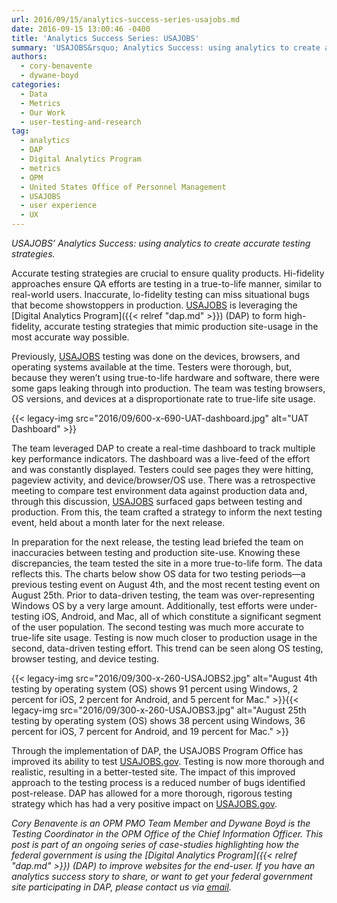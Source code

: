 ```yaml
---
url: 2016/09/15/analytics-success-series-usajobs.md
date: 2016-09-15 13:00:46 -0400
title: 'Analytics Success Series: USAJOBS'
summary: 'USAJOBS&rsquo; Analytics Success: using analytics to create accurate testing strategies. Accurate testing strategies are crucial to ensure quality products. Hi-fidelity approaches ensure QA efforts are testing in a true-to-life manner, similar to real-world users. Inaccurate, lo-fidelity testing can miss situational bugs that become showstoppers in production. USAJOBS is leveraging the Digital Analytics Program (DAP) to'
authors:
  - cory-benavente
  - dywane-boyd
categories:
  - Data
  - Metrics
  - Our Work
  - user-testing-and-research
tag:
  - analytics
  - DAP
  - Digital Analytics Program
  - metrics
  - OPM
  - United States Office of Personnel Management
  - USAJOBS
  - user experience
  - UX
---
```


_USAJOBS’ Analytics Success: using analytics to create accurate testing strategies._

Accurate testing strategies are crucial to ensure quality products. Hi-fidelity approaches ensure QA efforts are testing in a true-to-life manner, similar to real-world users. Inaccurate, lo-fidelity testing can miss situational bugs that become showstoppers in production. <a href="https://www.usajobs.gov/" target="_blank">USAJOBS</a> is leveraging the [Digital Analytics Program]({{< relref "dap.md" >}}) (DAP) to form high-fidelity, accurate testing strategies that mimic production site-usage in the most accurate way possible.

Previously, <a href="https://www.usajobs.gov/" target="_blank">USAJOBS</a> testing was done on the devices, browsers, and operating systems available at the time. Testers were thorough, but, because they weren’t using true-to-life hardware and software, there were some gaps leaking through into production. The team was testing browsers, OS versions, and devices at a disproportionate rate to true-life site usage.

{{< legacy-img src="2016/09/600-x-690-UAT-dashboard.jpg" alt="UAT Dashboard" >}}

The team leveraged DAP to create a real-time dashboard to track multiple key performance indicators. The dashboard was a live-feed of the effort and was constantly displayed. Testers could see pages they were hitting, pageview activity, and device/browser/OS use. There was a retrospective meeting to compare test environment data against production data and, through this discussion, <a href="https://www.usajobs.gov/" target="_blank">USAJOBS</a> surfaced gaps between testing and production. From this, the team crafted a strategy to inform the next testing event, held about a month later for the next release.

In preparation for the next release, the testing lead briefed the team on inaccuracies between testing and production site-use. Knowing these discrepancies, the team tested the site in a more true-to-life form. The data reflects this. The charts below show OS data for two testing periods—a previous testing event on August 4th, and the most recent testing event on August 25th. Prior to data-driven testing, the team was over-representing Windows OS by a very large amount. Additionally, test efforts were under-testing iOS, Android, and Mac, all of which constitute a significant segment of the user population. The second testing was much more accurate to true-life site usage. Testing is now much closer to production usage in the second, data-driven testing effort. This trend can be seen along OS testing, browser testing, and device testing.

{{< legacy-img src="2016/09/300-x-260-USAJOBS2.jpg" alt="August 4th testing by operating system (OS) shows 91 percent using Windows, 2 percent for iOS, 2 percent for Android, and 5 percent for Mac." >}}{{< legacy-img src="2016/09/300-x-260-USAJOBS3.jpg" alt="August 25th testing by operating system (OS) shows 38 percent using Windows, 36 percent for iOS, 7 percent for Android, and 19 percent for Mac." >}}

Through the implementation of DAP, the USAJOBS Program Office has improved its ability to test <a href="https://www.usajobs.gov/" target="_blank">USAJOBS.gov</a>. Testing is now more thorough and realistic, resulting in a better-tested site. The impact of this improved approach to the testing process is a reduced number of bugs identified post-release. DAP has allowed for a more thorough, rigorous testing strategy which has had a very positive impact on <a href="https://www.usajobs.gov/" target="_blank">USAJOBS.gov</a>.

 _Cory Benavente is an OPM PMO Team Member and Dywane Boyd is the Testing Coordinator in the OPM Office of the Chief Information Officer._
_This post is part of an ongoing series of case-studies highlighting how the federal government is using the [Digital Analytics Program]({{< relref "dap.md" >}}) (DAP) to improve websites for the end-user. If you have an analytics success story to share, or want to get your federal government site participating in DAP, please contact us via [email](mailto:dap@support.WHATEVER)._